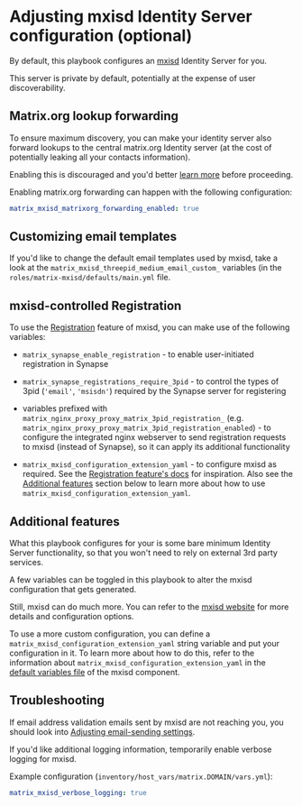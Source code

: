 # Adjusting mxisd Identity Server configuration (optional)

By default, this playbook configures an [mxisd](https://github.com/kamax-io/mxisd) Identity Server for you.

This server is private by default, potentially at the expense of user discoverability.

## Matrix.org lookup forwarding

To ensure maximum discovery, you can make your identity server also forward lookups to the central matrix.org Identity server (at the cost of potentially leaking all your contacts information).

Enabling this is discouraged and you'd better [learn more](https://github.com/kamax-io/mxisd/blob/master/docs/features/identity.md#lookups) before proceeding.

Enabling matrix.org forwarding can happen with the following configuration:

```yaml
matrix_mxisd_matrixorg_forwarding_enabled: true
```

## Customizing email templates

If you'd like to change the default email templates used by mxisd, take a look at the `matrix_mxisd_threepid_medium_email_custom_` variables
(in the `roles/matrix-mxisd/defaults/main.yml` file.

## mxisd-controlled Registration

To use the [Registration](https://github.com/kamax-matrix/mxisd/blob/master/docs/features/registration.md) feature of mxisd, you can make use of the following variables:

-   `matrix_synapse_enable_registration` - to enable user-initiated registration in Synapse

-   `matrix_synapse_registrations_require_3pid` - to control the types of 3pid (`'email'`, `'msisdn'`) required by the Synapse server for registering

-   variables prefixed with `matrix_nginx_proxy_proxy_matrix_3pid_registration_` (e.g. `matrix_nginx_proxy_proxy_matrix_3pid_registration_enabled`) - to configure the integrated nginx webserver to send registration requests to mxisd (instead of Synapse), so it can apply its additional functionality

-   `matrix_mxisd_configuration_extension_yaml` - to configure mxisd as required. See the [Registration feature's docs](https://github.com/kamax-matrix/mxisd/blob/master/docs/features/registration.md) for inspiration. Also see the [Additional features](#additional-features) section below to learn more about how to use `matrix_mxisd_configuration_extension_yaml`.

## Additional features

What this playbook configures for your is some bare minimum Identity Server functionality, so that you won't need to rely on external 3rd party services.

A few variables can be toggled in this playbook to alter the mxisd configuration that gets generated.

Still, mxisd can do much more.
You can refer to the [mxisd website](https://github.com/kamax-io/mxisd) for more details and configuration options.

To use a more custom configuration, you can define a `matrix_mxisd_configuration_extension_yaml` string variable
and put your configuration in it.
To learn more about how to do this, refer to the information about `matrix_mxisd_configuration_extension_yaml` in the [default variables file](../roles/matrix-mxisd/defaults/main.yml) of the mxisd component.

## Troubleshooting

If email address validation emails sent by mxisd are not reaching you, you should look into [Adjusting email-sending settings](configuring-playbook-email.md).

If you'd like additional logging information, temporarily enable verbose logging for mxisd.

Example configuration (`inventory/host_vars/matrix.DOMAIN/vars.yml`):

```yaml
matrix_mxisd_verbose_logging: true
```
